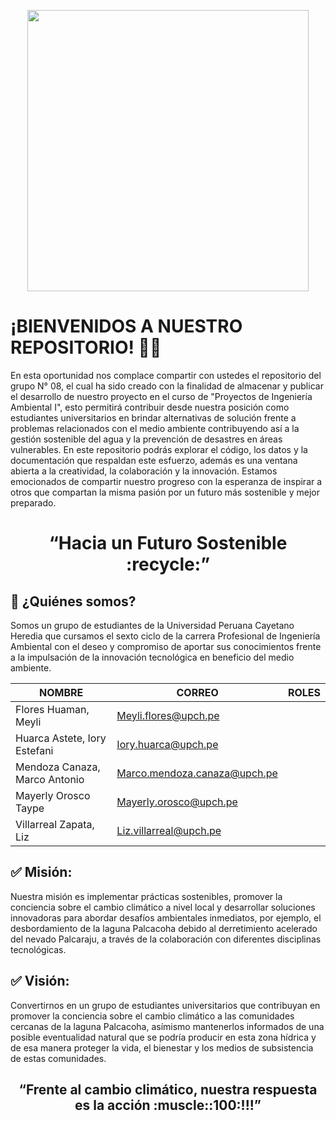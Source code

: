 
<p align="center"> <img src="https://github.com/user-attachments/assets/1bbfc649-c531-498b-8aef-b706aabda91e" width="450">


# ¡BIENVENIDOS A NUESTRO REPOSITORIO! :tada::hugs:

En esta oportunidad nos complace compartir con ustedes el repositorio del grupo N° 08, el cual ha sido creado con la finalidad de almacenar y publicar el desarrollo de nuestro proyecto en el curso de "Proyectos de Ingeniería Ambiental I", esto permitirá contribuir desde nuestra posición como estudiantes universitarios en brindar alternativas de solución frente a problemas relacionados con el medio ambiente contribuyendo así a la gestión sostenible del agua y la prevención de desastres en áreas vulnerables. En este repositorio podrás explorar el código, los datos y la documentación que respaldan este esfuerzo, además es una ventana abierta a la creatividad, la colaboración y la innovación. Estamos emocionados de compartir nuestro progreso con la esperanza de inspirar a otros que compartan la misma pasión por un futuro más sostenible y mejor preparado.


<div align="center">
  <h1><strong>“Hacia un Futuro Sostenible :recycle:”</strong></h1>
</div>

 ## :busts_in_silhouette: ¿Quiénes somos?


Somos un grupo de estudiantes de la Universidad Peruana Cayetano Heredia que cursamos el sexto ciclo de la carrera Profesional de Ingeniería Ambiental con el deseo y compromiso de aportar sus conocimientos frente a la impulsación de la innovación tecnológica en beneficio del medio ambiente.







|            NOMBRE            |            CORREO          | ROLES |
|------------------------------|----------------------------|---------|
|  Flores Huaman, Meyli  | Meyli.flores@upch.pe |                     |
| Huarca Astete, Iory Estefani  | Iory.huarca@upch.pe|
| Mendoza Canaza, Marco Antonio | Marco.mendoza.canaza@upch.pe |
| Mayerly Orosco Taype | Mayerly.orosco@upch.pe |
| Villarreal Zapata, Liz | Liz.villarreal@upch.pe |



## :white_check_mark: Misión:

Nuestra misión es implementar prácticas sostenibles, promover la conciencia sobre el cambio climático a nivel local y desarrollar soluciones innovadoras para abordar desafíos ambientales inmediatos, por ejemplo, el desbordamiento de la laguna Palcacoha debido al derretimiento acelerado del nevado Palcaraju, a través de la colaboración con diferentes disciplinas tecnológicas. 

## :white_check_mark: Visión: 

Convertirnos en un grupo de estudiantes universitarios que contribuyan en promover la conciencia sobre el cambio climático a las comunidades cercanas de la laguna Palcacoha, asímismo mantenerlos informados de una posible eventualidad natural que se podría producir en esta zona hídrica y de esa manera proteger la vida, el bienestar y los medios de subsistencia de estas comunidades. 



<div align="center">
  <h2><strong>“Frente al cambio climático, nuestra respuesta es la acción :muscle::100:!!!”</strong></h2>
</div>








